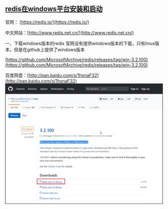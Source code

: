 ## [redis在windows平台安装和启动](https://www.cnblogs.com/zheting/p/7670076.html)
官网： [https://redis.io/](https://redis.io/)

中文网站：[http://www.redis.net.cn/](http://www.redis.net.cn/)

一、下载windows版本的redis
官网没有提供windows版本的下载，只有linux版本，但是在github上提供了windows版本

 [https://github.com/MicrosoftArchive/redis/releases/tag/win-3.2.100](https://github.com/MicrosoftArchive/redis/releases/tag/win-3.2.100)

百度网盘：[http://pan.baidu.com/s/1hsnaF32](http://pan.baidu.com/s/1hsnaF32)
![github上提供的windows版本](images_redis/1.png)

